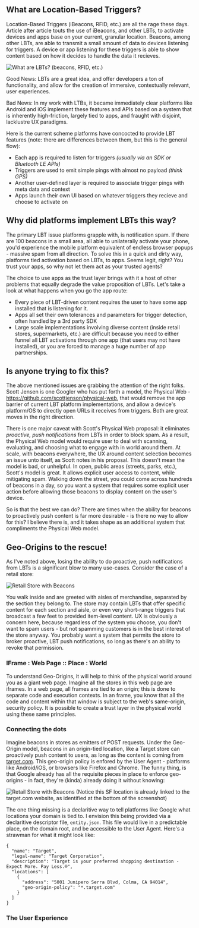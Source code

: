 ## What are Location-Based Triggers?

Location-Based Triggers (iBeacons, RFID, etc.) are all the rage these days. Article after article touts the use of iBeacons, and other LBTs, to activate devices and apps base on your current, granular location. Beacons, among other LBTs, are able to transmit a small amount of data to devices listening for triggers. A device or app listening for these triggers is able to show content based on how it decides to handle the data it recieves.

![What are LBTs? (beacons, RFID, etc.)](http://i.imgur.com/DO5bRrt.jpg)

Good News: LBTs are a great idea, and offer developers a ton of functionality, and allow for the creation of immersive, contextually relevant, user experiences.

Bad News: In my work with LTBs, it became immediately clear platforms like Android and iOS implement these features and APIs based on a system that is inherently high-friction, largely tied to apps, and fraught with disjoint, lacklustre UX paradigms.

Here is the current scheme platforms have concocted to provide LBT features (note: there are differences between them, but this is the general flow):

* Each app is required to listen for triggers _(usually via an SDK or Bluetooth LE APIs)_
* Triggers are used to emit simple pings with almost no payload _(think GPS)_
* Another user-defined layer is required to associate trigger pings with meta data and context
* Apps launch their own UI based on whatever triggers they recieve and choose to activate on

## Why did platforms implement LBTs this way?

The primary LBT issue platforms grapple with, is notification spam. If there are 100 beacons in a small area, all able to unilaterally activate your phone, you'd experience the mobile platform equivalent of endless browser popups - massive spam from all direction. To solve this in a quick and dirty way, platforms tied activation based on LBTs, to apps. Seems legit, right? You trust your apps, so why not let them act as your trusted agents?

The choice to use apps as the trust layer brings with it a host of other problems that equally degrade the value proposition of LBTs. Let's take a look at what happens when you go the app route:

* Every piece of LBT-driven content requires the user to have some app installed that is listening for it.
* Apps all set their own tolerances and parameters for trigger detection, often handled by a 3rd party SDK
* Large scale implementations involving diverse content (inside retail stores, supermarkets, etc.) are difficult because you need to either funnel all LBT activations through one app (that users may not have installed), or you are forced to manage a huge number of app partnerships.

## Is anyone trying to fix this?

The above mentioned issues are grabbing the attention of the right folks. Scott Jensen is one Googler who has put forth a model, the Physical Web - https://github.com/scottjenson/physical-web, that would remove the app barrier of current LBT platform implementations, and allow a device's platform/OS to directly open URLs it receives from triggers. Both are great moves in the right direction.

There is one major caveat with Scott's Physical Web proposal: it eliminates *proactive, push notifications* from LBTs in order to block spam. As a result, the Physical Web model would require user to deal with scanning, evaluating, and choosing what to engage with in world around them. At scale, with beacons everywhere, the UX around content selection becomes an issue unto itself, as Scott notes in his proposal. This doesn't mean the model is bad, or unhelpful. In open, public areas (streets, parks, etc.), Scott's model is great. It allows explicit user access to content, while mitigating spam. Walking down the street, you could come across hundreds of beacons in a day, so you want a system that requires some explicit user action before allowing those beacons to display content on the user's device.

So is that the best we can do? There are times when the ability for beacons to proactively push content is far more desirable - is there no way to allow for this? I believe there is, and it takes shape as an additional system that compliments the Physical Web model.

## Geo-Origins to the rescue!

As I've noted above, losing the ability to do proactive, push notifications from LBTs is a significant blow to many use-cases. Consider the case of a retail store:

![Retail Store with Beacons](http://i.imgur.com/824MOY5.png)

You walk inside and are greeted with aisles of merchandise, separated by the section they belong to. The store may contain LBTs that offer specific content for each section and aisle, or even very short-range triggers that broadcast a few feet to provided item-level content. UX is obviously a concern here, because regardless of the system you choose, you don't want to spam users - but not spamming customers is in the best interest of the store anyway. You probably want a system that permits the store to broker proactive, LBT push notifications, so long as there's an ability to revoke that permission.

### IFrame : Web Page :: Place : World

To understand Geo-Origins, it will help to think of the physical world around you as a giant web page. Imagine all the stores in this web page are iframes. In a web page, all frames are tied to an origin; this is done to separate code and execution contexts. In an frame, you know that all the code and content within that window is subject to the web's same-origin, security policy. It is possible to create a trust layer in the physical world using these same principles.

### Connecting the dots

Imagine beacons in stores as emitters of POST requests. Under the Geo-Origin model, beacons in an origin-tied location, like a Target store can proactively push content to users, as long as the content is coming from [target.com](http://www.target.com). This geo-origin policy is enfored by the User Agent - platforms like Android/iOS, or browsers like Firefox and Chrome. The funny thing, is that Google already has all the requisite pieces in place to enforce geo-origins - in fact, they're (kinda) already doing it without knowing:

![Retail Store with Beacons](http://i.imgur.com/TjZw9o3.png)
(Notice this SF location is already linked to the target.com website, as identified at the bottom of the screenshot)

The one thing missing is a declaritive way to tell platforms like Google what locations your domain is tied to. I envision this being provided via a declaritive descriptor file, `entity.json`. This file would live in a predictable place, on the domain root, and be accessible to the User Agent. Here's a strawman for what it might look like:

```
{
  "name": "Target",
  "legal-name": "Target Corporation",
  "description": "Target is your preferred shopping destination - Expect More. Pay Less.®",
  "locations": [
    {
      "address": "5001 Junipero Serra Blvd, Colma, CA 94014",
      "geo-origin-policy": "*.target.com"
    }
  ]
}
```

### The User Experience
